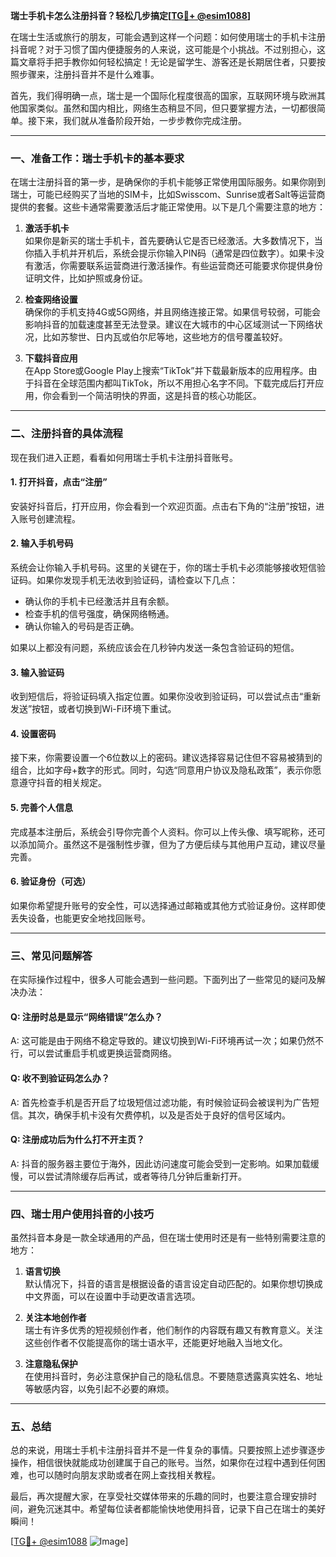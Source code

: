 **瑞士手机卡怎么注册抖音？轻松几步搞定[[TG💪+ @esim1088](https://t.me/s/esim1088)]**

在瑞士生活或旅行的朋友，可能会遇到这样一个问题：如何使用瑞士的手机卡注册抖音呢？对于习惯了国内便捷服务的人来说，这可能是个小挑战。不过别担心，这篇文章将手把手教你如何轻松搞定！无论是留学生、游客还是长期居住者，只要按照步骤来，注册抖音并不是什么难事。

首先，我们得明确一点，瑞士是一个国际化程度很高的国家，互联网环境与欧洲其他国家类似。虽然和国内相比，网络生态稍显不同，但只要掌握方法，一切都很简单。接下来，我们就从准备阶段开始，一步步教你完成注册。

---

### **一、准备工作：瑞士手机卡的基本要求**
在瑞士注册抖音的第一步，是确保你的手机卡能够正常使用国际服务。如果你刚到瑞士，可能已经购买了当地的SIM卡，比如Swisscom、Sunrise或者Salt等运营商提供的套餐。这些卡通常需要激活后才能正常使用。以下是几个需要注意的地方：

1. **激活手机卡**  
   如果你是新买的瑞士手机卡，首先要确认它是否已经激活。大多数情况下，当你插入手机并开机后，系统会提示你输入PIN码（通常是四位数字）。如果卡没有激活，你需要联系运营商进行激活操作。有些运营商还可能要求你提供身份证明文件，比如护照或身份证。

2. **检查网络设置**  
   确保你的手机支持4G或5G网络，并且网络连接正常。如果信号较弱，可能会影响抖音的加载速度甚至无法登录。建议在大城市的中心区域测试一下网络状况，比如苏黎世、日内瓦或伯尔尼等地，这些地方的信号覆盖较好。

3. **下载抖音应用**  
   在App Store或Google Play上搜索“TikTok”并下载最新版本的应用程序。由于抖音在全球范围内都叫TikTok，所以不用担心名字不同。下载完成后打开应用，你会看到一个简洁明快的界面，这是抖音的核心功能区。

---

### **二、注册抖音的具体流程**
现在我们进入正题，看看如何用瑞士手机卡注册抖音账号。

#### **1. 打开抖音，点击“注册”**
安装好抖音后，打开应用，你会看到一个欢迎页面。点击右下角的“注册”按钮，进入账号创建流程。

#### **2. 输入手机号码**
系统会让你输入手机号码。这里的关键在于，你的瑞士手机卡必须能够接收短信验证码。如果你发现手机无法收到验证码，请检查以下几点：
- 确认你的手机卡已经激活并且有余额。
- 检查手机的信号强度，确保网络畅通。
- 确认你输入的号码是否正确。

如果以上都没有问题，系统应该会在几秒钟内发送一条包含验证码的短信。

#### **3. 输入验证码**
收到短信后，将验证码填入指定位置。如果你没收到验证码，可以尝试点击“重新发送”按钮，或者切换到Wi-Fi环境下重试。

#### **4. 设置密码**
接下来，你需要设置一个6位数以上的密码。建议选择容易记住但不容易被猜到的组合，比如字母+数字的形式。同时，勾选“同意用户协议及隐私政策”，表示你愿意遵守抖音的相关规定。

#### **5. 完善个人信息**
完成基本注册后，系统会引导你完善个人资料。你可以上传头像、填写昵称，还可以添加简介。虽然这不是强制性步骤，但为了方便后续与其他用户互动，建议尽量完善。

#### **6. 验证身份（可选）**
如果你希望提升账号的安全性，可以选择通过邮箱或其他方式验证身份。这样即使丢失设备，也能更安全地找回账号。

---

### **三、常见问题解答**
在实际操作过程中，很多人可能会遇到一些问题。下面列出了一些常见的疑问及解决办法：

#### **Q: 注册时总是显示“网络错误”怎么办？**
A: 这可能是由于网络不稳定导致的。建议切换到Wi-Fi环境再试一次；如果仍然不行，可以尝试重启手机或更换运营商网络。

#### **Q: 收不到验证码怎么办？**
A: 首先检查手机是否开启了垃圾短信过滤功能，有时候验证码会被误判为广告短信。其次，确保手机卡没有欠费停机，以及是否处于良好的信号区域内。

#### **Q: 注册成功后为什么打不开主页？**
A: 抖音的服务器主要位于海外，因此访问速度可能会受到一定影响。如果加载缓慢，可以尝试清除缓存后再试，或者等待几分钟后重新打开。

---

### **四、瑞士用户使用抖音的小技巧**
虽然抖音本身是一款全球通用的产品，但在瑞士使用时还是有一些特别需要注意的地方：

1. **语言切换**  
   默认情况下，抖音的语言是根据设备的语言设定自动匹配的。如果你想切换成中文界面，可以在设置中手动更改语言选项。

2. **关注本地创作者**  
   瑞士有许多优秀的短视频创作者，他们制作的内容既有趣又有教育意义。关注这些创作者不仅能提高你的瑞士语水平，还能更好地融入当地文化。

3. **注意隐私保护**  
   在使用抖音时，务必注意保护自己的隐私信息。不要随意透露真实姓名、地址等敏感内容，以免引起不必要的麻烦。

---

### **五、总结**
总的来说，用瑞士手机卡注册抖音并不是一件复杂的事情。只要按照上述步骤逐步操作，相信很快就能成功创建属于自己的账号。当然，如果你在过程中遇到任何困难，也可以随时向朋友求助或者在网上查找相关教程。

最后，再次提醒大家，在享受社交媒体带来的乐趣的同时，也要注意合理安排时间，避免沉迷其中。希望每位读者都能愉快地使用抖音，记录下自己在瑞士的美好瞬间！

[[TG💪+ @esim1088](https://t.me/s/esim1088) ![Image](https://i.postimg.cc/4NQfJmqS/Snipaste-2025-05-13-00-14-12.png)]